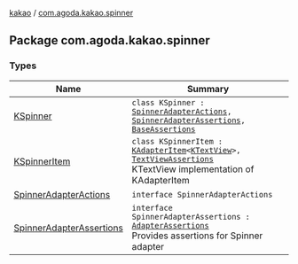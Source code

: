 [kakao](../index.md) / [com.agoda.kakao.spinner](./index.md)

## Package com.agoda.kakao.spinner

### Types

| Name | Summary |
|---|---|
| [KSpinner](-k-spinner/index.md) | `class KSpinner : `[`SpinnerAdapterActions`](-spinner-adapter-actions/index.md)`, `[`SpinnerAdapterAssertions`](-spinner-adapter-assertions/index.md)`, `[`BaseAssertions`](../com.agoda.kakao.common.assertions/-base-assertions/index.md) |
| [KSpinnerItem](-k-spinner-item/index.md) | `class KSpinnerItem : `[`KAdapterItem`](../com.agoda.kakao.list/-k-adapter-item/index.md)`<`[`KTextView`](../com.agoda.kakao.text/-k-text-view/index.md)`>, `[`TextViewAssertions`](../com.agoda.kakao.text/-text-view-assertions/index.md)<br>KTextView implementation of KAdapterItem |
| [SpinnerAdapterActions](-spinner-adapter-actions/index.md) | `interface SpinnerAdapterActions` |
| [SpinnerAdapterAssertions](-spinner-adapter-assertions/index.md) | `interface SpinnerAdapterAssertions : `[`AdapterAssertions`](../com.agoda.kakao.common.assertions/-adapter-assertions/index.md)<br>Provides assertions for Spinner adapter |
